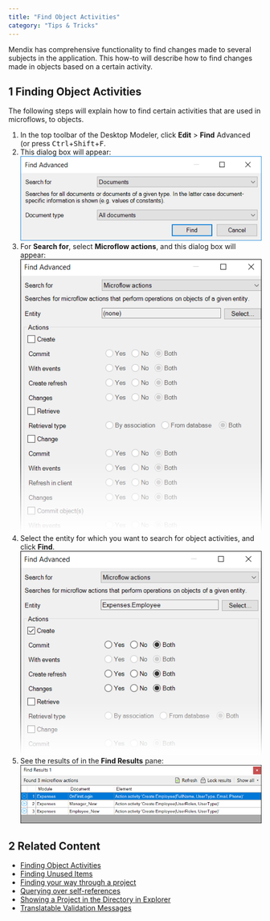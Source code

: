 ```yaml
---
title: "Find Object Activities"
category: "Tips & Tricks"
---
```


Mendix has comprehensive functionality to find changes made to several subjects in the application. This how-to will describe how to find changes made in objects based on a certain activity.

## 1 Finding Object Activities

The following steps will explain how to find certain activities that are used in microflows, to objects.

1.  In the top toolbar of the Desktop Modeler, click **Edit** > **Find** Advanced (or press <kbd>Ctrl</kbd>+<kbd>Shift</kbd>+<kbd>F</kbd>.
2.  This dialog box will appear:
    ![](attachments/18448724/18581632.png)
3.  For **Search for**, select **Microflow actions**, and this dialog box will appear:
    ![](attachments/18448724/18581631.png)
4.  Select the entity for which you want to search for object activities, and click **Find**.
    ![](attachments/18448724/18581630.png)
5.  See the results of in the **Find Results** pane:
    ![](attachments/18448724/18581629.png)

## 2 Related Content

*   [Finding Object Activities](finding-object-activities)
*   [Finding Unused Items](finding-unused-items)
*   [Finding your way through a project](finding-your-way-through-a-project)
*   [Querying over self-references](querying-over-self-references)
*   [Showing a Project in the Directory in Explorer](showing-a-project-in-the-directory-in-explorer)
*   [Translatable Validation Messages](translatable-validation-messages)
